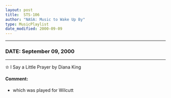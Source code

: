 ```yaml
---
layout: post
title:  STS-106
author: "NASA: Music to Wake Up By"
type: MusicPlaylist
date_modified: 2000-09-09
---
```


----
### DATE: September 09, 2000
----
✫ I Say a Little Prayer by Diana King

#### Comment:
* which was played for Wilcutt
